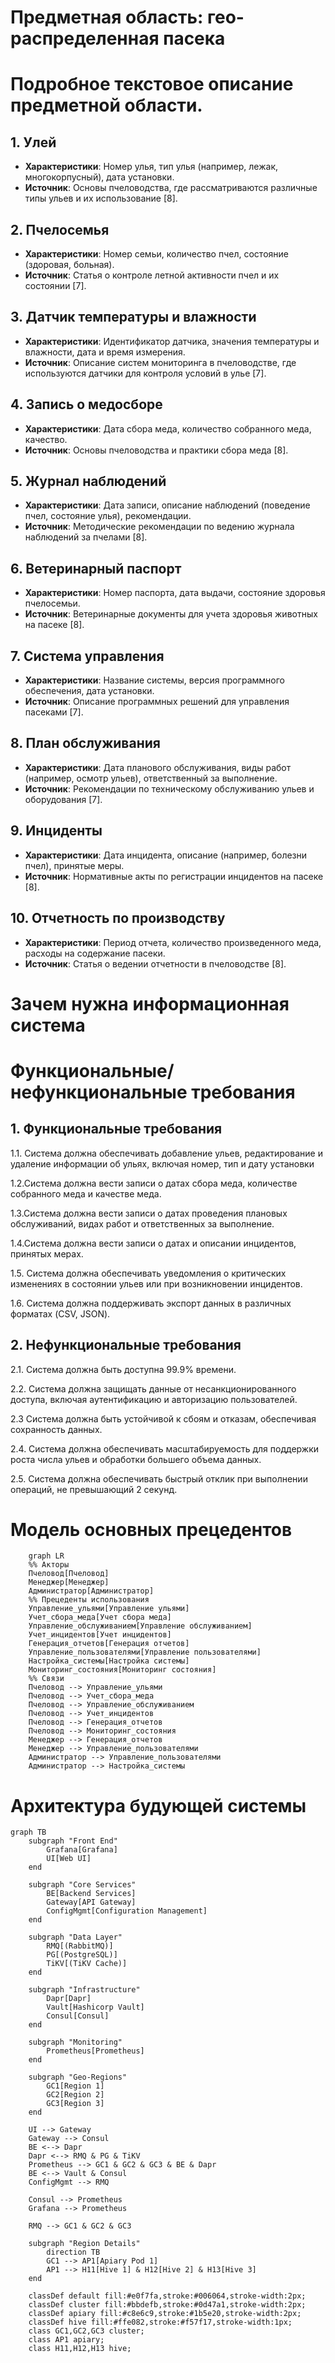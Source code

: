 # Предметная область: гео-распределенная пасека

# Подробное текстовое описание предметной области.

## 1. Улей

- **Характеристики**: Номер улья, тип улья (например, лежак, многокорпусный), дата установки.
- **Источник**: Основы пчеловодства, где рассматриваются различные типы ульев и их использование [8].

## 2. Пчелосемья

- **Характеристики**: Номер семьи, количество пчел, состояние (здоровая, больная).
- **Источник**: Статья о контроле летной активности пчел и их состоянии [7].

## 3. Датчик температуры и влажности

- **Характеристики**: Идентификатор датчика, значения температуры и влажности, дата и время измерения.
- **Источник**: Описание систем мониторинга в пчеловодстве, где используются датчики для контроля условий в улье [7].

## 4. Запись о медосборе

- **Характеристики**: Дата сбора меда, количество собранного меда, качество.
- **Источник**: Основы пчеловодства и практики сбора меда [8].

## 5. Журнал наблюдений

- **Характеристики**: Дата записи, описание наблюдений (поведение пчел, состояние улья), рекомендации.
- **Источник**: Методические рекомендации по ведению журнала наблюдений за пчелами [8].

## 6. Ветеринарный паспорт

- **Характеристики**: Номер паспорта, дата выдачи, состояние здоровья пчелосемьи.
- **Источник**: Ветеринарные документы для учета здоровья животных на пасеке [8].

## 7. Система управления

- **Характеристики**: Название системы, версия программного обеспечения, дата установки.
- **Источник**: Описание программных решений для управления пасеками [7].

## 8. План обслуживания

- **Характеристики**: Дата планового обслуживания, виды работ (например, осмотр ульев), ответственный за выполнение.
- **Источник**: Рекомендации по техническому обслуживанию ульев и оборудования [7].

## 9. Инциденты

- **Характеристики**: Дата инцидента, описание (например, болезни пчел), принятые меры.
- **Источник**: Нормативные акты по регистрации инцидентов на пасеке [8].

## 10. Отчетность по производству

- **Характеристики**: Период отчета, количество произведенного меда, расходы на содержание пасеки.
- **Источник**: Статья о ведении отчетности в пчеловодстве [8].

# Зачем нужна информационная система

# Функциональные/нефункциональные требования

## 1. Функциональные требования

1.1. Система должна обеспечивать добавление ульев, редактирование и удаление информации об ульях, включая номер, тип и дату установки

1.2.Система должна вести записи о датах сбора меда, количестве собранного меда и качестве меда.

1.3.Система должна вести записи о датах проведения плановых обслуживаний, видах работ и ответственных за выполнение.

1.4.Система должна вести записи о датах и описании инцидентов, принятых мерах.

1.5. Система должна обеспечивать уведомления о критических изменениях в состоянии ульев или при
возникновении инцидентов.

1.6. Система должна поддерживать экспорт данных в различных форматах (CSV, JSON).


## 2. Нефункциональные требования

2.1. Система должна быть доступна 99.9% времени.

2.2. Система должна защищать данные от несанкционированного доступа, включая аутентификацию и авторизацию пользователей.

2.3 Система должна быть устойчивой к сбоям и отказам, обеспечивая сохранность данных.

2.4. Система должна обеспечивать масштабируемость для поддержки роста числа ульев и обработки большего объема данных.

2.5. Система должна обеспечивать быстрый отклик при выполнении операций, не превышающий 2 секунд.


# Модель основных прецедентов

```mermaid
    graph LR
    %% Акторы
    Пчеловод[Пчеловод]
    Менеджер[Менеджер]
    Администратор[Администратор]
    %% Прецеденты использования
    Управление_ульями[Управление ульями]
    Учет_сбора_меда[Учет сбора меда]
    Управление_обслуживанием[Управление обслуживанием]
    Учет_инцидентов[Учет инцидентов]
    Генерация_отчетов[Генерация отчетов]
    Управление_пользователями[Управление пользователями]
    Настройка_системы[Настройка системы]
    Мониторинг_состояния[Мониторинг состояния]
    %% Связи
    Пчеловод --> Управление_ульями
    Пчеловод --> Учет_сбора_меда
    Пчеловод --> Управление_обслуживанием
    Пчеловод --> Учет_инцидентов
    Пчеловод --> Генерация_отчетов
    Пчеловод --> Мониторинг_состояния
    Менеджер --> Генерация_отчетов
    Менеджер --> Управление_пользователями
    Администратор --> Управление_пользователями
    Администратор --> Настройка_системы
```

# Архитектура будующей системы

```mermaid
graph TB
    subgraph "Front End"
        Grafana[Grafana]
        UI[Web UI]
    end

    subgraph "Core Services"
        BE[Backend Services]
        Gateway[API Gateway]
        ConfigMgmt[Configuration Management]
    end

    subgraph "Data Layer"
        RMQ[(RabbitMQ)]
        PG[(PostgreSQL)]
        TiKV[(TiKV Cache)]
    end

    subgraph "Infrastructure"
        Dapr[Dapr]
        Vault[Hashicorp Vault]
        Consul[Consul]
    end

    subgraph "Monitoring"
        Prometheus[Prometheus]
    end

    subgraph "Geo-Regions"
        GC1[Region 1]
        GC2[Region 2]
        GC3[Region 3]
    end

    UI --> Gateway
    Gateway --> Consul
    BE <--> Dapr
    Dapr <--> RMQ & PG & TiKV
    Prometheus --> GC1 & GC2 & GC3 & BE & Dapr
    BE <--> Vault & Consul
    ConfigMgmt --> RMQ

    Consul --> Prometheus
    Grafana --> Prometheus

    RMQ --> GC1 & GC2 & GC3

    subgraph "Region Details"
        direction TB
        GC1 --> AP1[Apiary Pod 1]
        AP1 --> H11[Hive 1] & H12[Hive 2] & H13[Hive 3]
    end

    classDef default fill:#e0f7fa,stroke:#006064,stroke-width:2px;
    classDef cluster fill:#bbdefb,stroke:#0d47a1,stroke-width:2px;
    classDef apiary fill:#c8e6c9,stroke:#1b5e20,stroke-width:2px;
    classDef hive fill:#ffe082,stroke:#f57f17,stroke-width:1px;
    class GC1,GC2,GC3 cluster;
    class AP1 apiary;
    class H11,H12,H13 hive;
```
